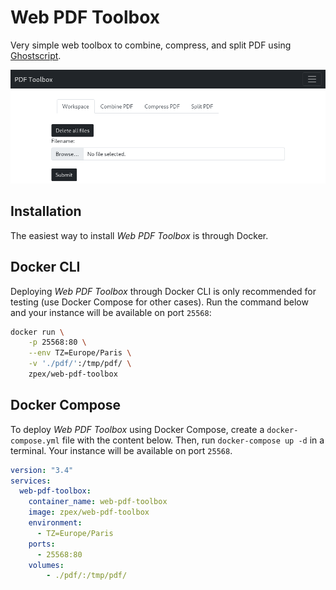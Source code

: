 # Web PDF Toolbox

Very simple web toolbox to combine, compress, and split PDF using [Ghostscript](https://www.ghostscript.com/).

![Screenshot of Web PDF Toolbox](https://raw.githubusercontent.com/natpuch/web-pdf-toolbox/main/img/screenshot.png)

## Installation

The easiest way to install _Web PDF Toolbox_ is through Docker.

## Docker CLI

Deploying _Web PDF Toolbox_ through Docker CLI is only recommended for testing (use Docker Compose for other cases). Run the command below and your instance will be available on port `25568`:

```bash
docker run \
	-p 25568:80 \
	--env TZ=Europe/Paris \
	-v './pdf/':/tmp/pdf/ \
	zpex/web-pdf-toolbox
```


## Docker Compose

To deploy _Web PDF Toolbox_ using Docker Compose, create a `docker-compose.yml` file with the content below. Then, run `docker-compose up -d` in a terminal. Your instance will be available on port `25568`.

```yaml
version: "3.4"
services:
  web-pdf-toolbox:
    container_name: web-pdf-toolbox
    image: zpex/web-pdf-toolbox
    environment:
      - TZ=Europe/Paris
    ports:
      - 25568:80
    volumes:
        - ./pdf/:/tmp/pdf/
```


